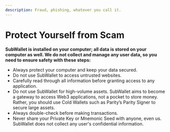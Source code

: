 ```yaml
---
description: Fraud, phishing, whatever you call it.
---
```


# Protect Yourself from Scam

**SubWallet is installed on your computer; all data is stored on your computer as well. We do not collect and manage any user data, so you need to ensure safety with these steps:**

* Always protect your computer and keep your data secured.&#x20;
* Do not use SubWallet to access untrusted websites.&#x20;
* Carefully read through all information before granting access to any application.&#x20;
* Do not use SubWallet for high-volume assets. SubWallet aims to become a gateway to access Web3 applications, not a pocket to store money. Rather, you should use Cold Wallets such as Parity’s Parity Signer to secure large assets.&#x20;
* Always double-check before making transactions.&#x20;
* Never share your Private Key or Mnemonic Seed with anyone, even us. SubWallet does not collect any user's confidential information.
